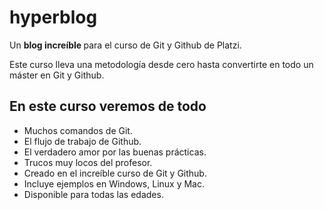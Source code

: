 # hyperblog
Un <strong> blog increíble </strong> para el curso de Git y Github de Platzi.

Este curso lleva una metodología desde cero hasta convertirte en todo un máster en Git y Github.

## En este curso veremos de todo
* Muchos comandos de Git.
* El flujo de trabajo de Github.
* El verdadero amor por las buenas prácticas.
* Trucos muy locos del profesor.
* Creado en el increíble curso de Git y Github.
* Incluye ejemplos en Windows, Linux y Mac.
* Disponible para todas las edades.
